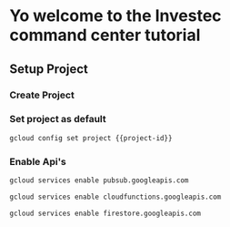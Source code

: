 # Yo welcome to the Investec command center tutorial

<walkthrough-tutorial-duration duration=5></walkthrough-tutorial-duration>

## Setup Project

### Create Project
<walkthrough-project-billing-setup></walkthrough-project-billing-setup>

### Set project as default
``` bash
gcloud config set project {{project-id}}
```

### Enable Api's

``` bash
gcloud services enable pubsub.googleapis.com
````
```` bash
gcloud services enable cloudfunctions.googleapis.com
````
``` bash
gcloud services enable firestore.googleapis.com
````


